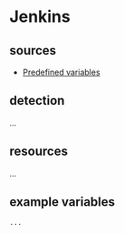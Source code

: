# Jenkins

## sources

- [Predefined variables](https://wiki.jenkins.io/display/JENKINS/Building+a+software+project)

## detection

...

## resources

...

## example variables

```bash
...
```
